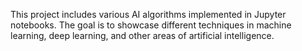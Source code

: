 This project includes various AI algorithms implemented in Jupyter notebooks. The goal is to showcase different techniques in machine learning, deep learning, and other areas of artificial intelligence.

